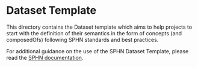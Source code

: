 # Dataset Template

This directory contains the Dataset template which aims to help projects to
start with the definition of their semantics in the form of concepts (and
composedOfs) following SPHN standards and best practices.

For additional guidance on the use of the SPHN Dataset Template, please read the [SPHN documentation](https://sphn-semantic-framework.readthedocs.io/en/latest/user_guide/project_schema_generation.html).
